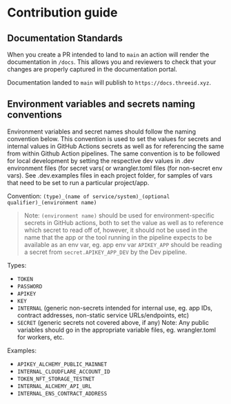 # Contribution guide

## Documentation Standards

When you create a PR intended to land to `main` an action will render the documentation in `/docs`. This allows you and reviewers to check that your changes are properly captured in the documentation portal.

Documentation landed to `main` will publish to `https://docs.threeid.xyz`.

## Environment variables and secrets naming conventions

Environment variables and secret names should follow the naming convention below. This convention is used to set the values for secrets and internal values in GitHub Actions secrets as well as for referencing the same from within Github Action pipelines. The same convention is to be followed for local development by setting the respective dev values in .dev environment files (for secret vars( or wrangler.toml files (for non-secret env vars). See .dev.examples files in each project folder, for samples of vars that need to be set to run a particular project/app.

Convention: `(type)_(name of service/system)_(optional qualifier)_(environment name)`

> Note: `(environment name)` should be used for environment-specific secrets in GitHub actions, both to set the value as well as to reference which secret to read off of, however, it should not be used in the name that the app or the tool running in the pipeline expects to be available as an env var, eg. app env var `APIKEY_APP` should be reading a secret from `secret.APIKEY_APP_DEV` by the Dev pipeline.

Types:
- `TOKEN`
- `PASSWORD`
- `APIKEY`
- `KEY`
- `INTERNAL` (generic non-secrets intended for internal use, eg. app IDs, contract addresses, non-static service URLs/endpoints, etc)
- `SECRET` (generic secrets not covered above, if any)
Note: Any public variables should go in the appropriate variable files, eg. wrangler.toml for workers, etc.

Examples:
- `APIKEY_ALCHEMY_PUBLIC_MAINNET`
- `INTERNAL_CLOUDFLARE_ACCOUNT_ID`
- `TOKEN_NFT_STORAGE_TESTNET`
- `INTERNAL_ALCHEMY_API_URL`
- `INTERNAL_ENS_CONTRACT_ADDRESS`

